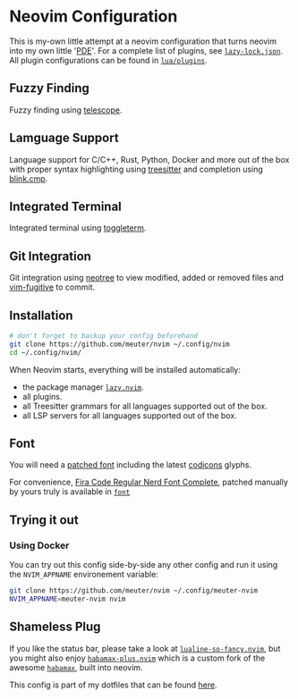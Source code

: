 # Neovim Configuration

This is my-own little attempt at a neovim configuration that turns neovim into
my own little '[PDE](https://www.youtube.com/watch?v=QMVIJhC9Veg&ab_channel=TJDeVries)'.
For a complete list of plugins, see [`lazy-lock.json`](lazy-lock.json). All plugin
configurations can be found in [`lua/plugins`](lua/plugins).

## Fuzzy Finding

Fuzzy finding using [telescope](https://github.com/nvim-telescope/telescope.nvim).

## Lamguage Support

Language support for C/C++, Rust, Python, Docker and more out of the box with
proper syntax highlighting using [treesitter](https://github.com/nvim-treesitter/nvim-treesitter)
and completion using [blink.cmp](https://github.com/Saghen/blink.cmp).

## Integrated Terminal

Integrated terminal using [toggleterm](https://github.com/akinsho/toggleterm.nvim).

## Git Integration

Git integration using [neotree](https://github.com/nvim-neo-tree/neo-tree.nvim) to
view modified, added or removed files and [vim-fugitive](https://github.com/tpope/vim-fugitive)
to commit.

## Installation

```bash
# don't forget to backup your config beforehand
git clone https://github.com/meuter/nvim ~/.config/nvim
cd ~/.config/nvim/
```

When Neovim starts, everything will be installed automatically:

- the package manager [`lazy.nvim`](https://github.com/folke/lazy.nvim).
- all plugins.
- all Treesitter grammars for all languages supported out of the box.
- all LSP servers for all languages supported out of the box.

## Font

You will need a [patched font](https://www.nerdfonts.com/) including the latest
[codicons](https://github.com/microsoft/vscode-codicons) glyphs.

For convenience, [Fira Code Regular Nerd Font Complete](font/Fira%20Code%20Regular%20Nerd%20Font%20Complete.ttf),
patched manually by yours truly is available in [`font`](font/)

## Trying it out

### Using Docker

You can try out this config side-by-side any other config and run it using the
`NVIM_APPNAME` environement variable:

```bash
git clone https://github.com/meuter/nvim ~/.config/meuter-nvim
NVIM_APPNAME=meuter-nvim nvim
```

## Shameless Plug

If you like the status bar, please take a look at
[`lualine-so-fancy.nvim`](https://github.com/meuter/lualine-so-fancy.nvim),
but you might also enjoy [`habamax-plus.nvim`](https://github.com/meuter/habamax-plus.nvim)
which is a custom fork of the awesome [`habamax`](https://github.com/habamax/vim-habamax),
built into neovim.

This config is part of my dotfiles that can be found [here](https://github.com/meuter/dotfiles).
